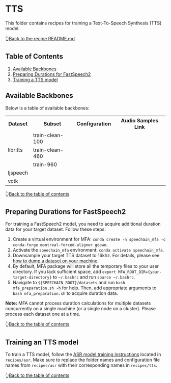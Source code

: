# TTS

This folder contains recipes for training a Text-To-Speech Synthesis (TTS) model.

👆[Back to the recipe README.md](https://github.com/bagustris/SpeeChain/tree/main/recipes#recipes-folder-of-the-speechain-toolkit)

## Table of Contents
1. [Available Backbones](https://github.com/bagustris/SpeeChain/tree/main/recipes/tts#available-backbones)
2. [Preparing Durations for FastSpeech2](https://github.com/bagustris/SpeeChain/tree/main/recipes/tts#preparing-durations-for-fastspeech2)
3. [Training a TTS model](https://github.com/bagustris/SpeeChain/tree/main/recipes/tts#training-a-tts-model)

## Available Backbones
Below is a table of available backbones:
<table>
	<tr>
	    <th>Dataset</th>
	    <th>Subset</th>
	    <th>Configuration</th>
	    <th>Audio Samples Link</th> 
	</tr>
	<tr>
	    <td rowspan="3">libritts</td>
	    <td>train-clean-100</td>
	    <td></td>
	    <td>  </td>
	</tr>
	<tr>
	    <td>train-clean-460</td>
        <td></td>
	    <td>  </td>
	</tr>
	<tr>
	    <td>train-960</td>
	    <td></td>
	    <td>  </td>
	</tr>
    <tr>
	    <td rowspan="1">ljspeech</td>
	    <td></td>
	    <td></td>
	    <td>  </td>
	</tr>
    <tr>
	    <td rowspan="1">vctk</td>
	    <td></td>
	    <td></td>
	    <td>  </td>
	</tr>
</table>

👆[Back to the table of contents](https://github.com/bagustris/SpeeChain/tree/main/recipes/tts#table-of-contents)

## Preparing Durations for FastSpeech2
For training a FastSpeech2 model, you need to acquire additional duration data for your target dataset. 
Follow these steps:  
 1. Create a virtual environment for MFA: `conda create -n speechain_mfa -c conda-forge montreal-forced-aligner gdown`.  
 2. Activate the `speechain_mfa` environment: `conda activate speechain_mfa`.  
 3. Downsample your target TTS dataset to 16khz. For details, please see [how to dump a dataset on your machine](https://github.com/bagustris/SpeeChain/tree/main/datasets#how-to-dump-a-dataset-on-your-machine).  
 4. By default, MFA package will store all the temporary files to your user directory. If you lack sufficient space, add `export MFA_ROOT_DIR={your-target-directory}` to `~/.bashrc` and run `source ~/.bashrc`.  
 5. Navigate to `${SPEECHAIN_ROOT}/datasets` and run `bash mfa_preparation.sh -h` for help. Then, add appropriate arguments to `bash mfa_preparation.sh` to acquire duration data.  

**Note:** MFA cannot process duration calculations for multiple datasets concurrently on a single machine (or a single node on a cluster). 
Please process each dataset one at a time.

👆[Back to the table of contents](https://github.com/bagustris/SpeeChain/tree/main/recipes/tts#table-of-contents)

## Training an TTS model
To train a TTS model, follow the [ASR model training instructions](https://github.com/bagustris/SpeeChain/tree/main/recipes/asr#training-an-asr-model) located in `recipes/asr`. 
Make sure to replace the folder names and configuration file names from `recipes/asr` with their corresponding names in `recipes/tts`.

👆[Back to the table of contents](https://github.com/bagustris/SpeeChain/tree/main/recipes/tts#table-of-contents)
